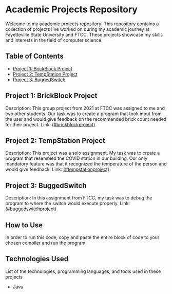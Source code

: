 # Academic Projects Repository

Welcome to my academic projects repository! This repository contains a collection of projects I've worked on during my academic journey at Fayetteville State University and FTCC. These projects showcase my skills and interests in the field of computer science.

## Table of Contents
- [Project 1: BrickBlock Project](https://github.com/Poptart1249/My-Projects/blob/main/BrickBlockProject)
- [Project 2: TempStation Project](https://github.com/Poptart1249/My-Projects/blob/main/TempStationProject)
- [Project 3: BuggedSwitch](https://github.com/Poptart1249/My-Projects/blob/main/BuggedSwitchProject)

## Project 1: BrickBlock Project
Description: This group project from 2021 at FTCC was assigned to me and two other students. Our task was to create a program that took
input from the user and would give feedback on the recommended brick count needed for their project.
Link: [(#brickblockproject)](https://github.com/Poptart1249/My-Projects/blob/main/BrickBlockProject)

## Project 2: TempStation Project
Description: This project was a solo assignment. My task was to create a program that resembled the COVID station in our building.
Our only mandatory feature was that it recognized the temperature of the person and would give feedback.
Link: [(#tempstationproject)](https://github.com/Poptart1249/My-Projects/blob/main/TempStationProject)

## Project 3: BuggedSwitch
Description: In this assignment from FTCC, my task was to debug the program to where the switch would execute properly.
Link: [(#buggedswitchproject)](https://github.com/Poptart1249/My-Projects/blob/main/BuggedSwitchProject)

## How to Use
In order to run this code, copy and paste the entire block of code to your chosen compiler and run the program.

## Technologies Used
List of the technologies, programming languages, and tools used in these projects
- Java
